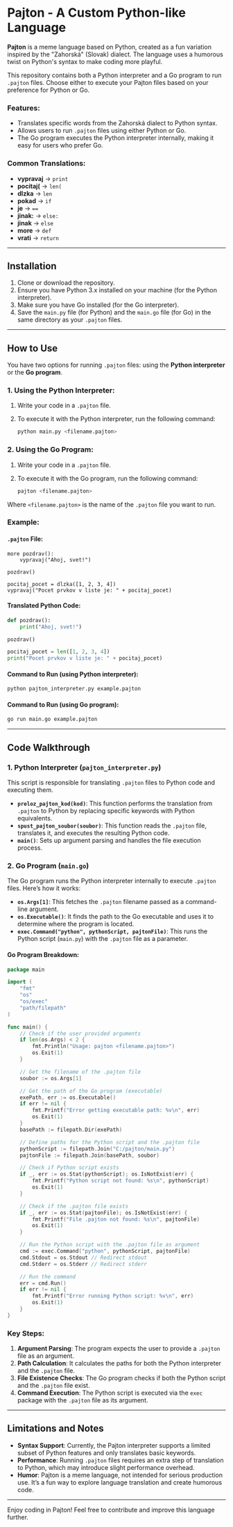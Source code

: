 
# Pajton - A Custom Python-like Language

**Pajton** is a meme language based on Python, created as a fun variation inspired by the "Zahorská" (Slovak) dialect. The language uses a humorous twist on Python's syntax to make coding more playful.

This repository contains both a Python interpreter and a Go program to run `.pajton` files. Choose either to execute your Pajton files based on your preference for Python or Go.

### Features:
- Translates specific words from the Zahorská dialect to Python syntax.
- Allows users to run `.pajton` files using either Python or Go.
- The Go program executes the Python interpreter internally, making it easy for users who prefer Go.

### Common Translations:
- **vypravaj** → `print`
- **pocitaj(** → `len(`
- **dlzka** → `len`
- **pokad** → `if`
- **je** → `==`
- **jinak:** → `else:`
- **jinak** → `else`
- **more** → `def`
- **vrati** → `return`

---

## Installation

1. Clone or download the repository.
2. Ensure you have Python 3.x installed on your machine (for the Python interpreter).
3. Make sure you have Go installed (for the Go interpreter).
4. Save the `main.py` file (for Python) and the `main.go` file (for Go) in the same directory as your `.pajton` files.

---

## How to Use

You have two options for running `.pajton` files: using the **Python interpreter** or the **Go program**.

### 1. Using the Python Interpreter:
1. Write your code in a `.pajton` file.
2. To execute it with the Python interpreter, run the following command:

   ```bash
   python main.py <filename.pajton>
   ```

### 2. Using the Go Program:
1. Write your code in a `.pajton` file.
2. To execute it with the Go program, run the following command:

   ```bash
   pajton <filename.pajton> 
   ```

Where `<filename.pajton>` is the name of the `.pajton` file you want to run.

### Example:

#### `.pajton` File:

```pajton
more pozdrav():
    vypravaj("Ahoj, svet!")

pozdrav()

pocitaj_pocet = dlzka([1, 2, 3, 4])
vypravaj("Pocet prvkov v liste je: " + pocitaj_pocet)
```

#### Translated Python Code:

```python
def pozdrav():
    print("Ahoj, svet!")

pozdrav()

pocitaj_pocet = len([1, 2, 3, 4])
print("Pocet prvkov v liste je: " + pocitaj_pocet)
```

#### Command to Run (using Python interpreter):

```bash
python pajton_interpreter.py example.pajton
```

#### Command to Run (using Go program):

```bash
go run main.go example.pajton
```

---

## Code Walkthrough

### 1. Python Interpreter (`pajton_interpreter.py`)

This script is responsible for translating `.pajton` files to Python code and executing them.

- **`preloz_pajton_kod(kod)`**: This function performs the translation from `.pajton` to Python by replacing specific keywords with Python equivalents.
- **`spust_pajton_soubor(soubor)`**: This function reads the `.pajton` file, translates it, and executes the resulting Python code.
- **`main()`**: Sets up argument parsing and handles the file execution process.

### 2. Go Program (`main.go`)

The Go program runs the Python interpreter internally to execute `.pajton` files. Here’s how it works:

- **`os.Args[1]`**: This fetches the `.pajton` filename passed as a command-line argument.
- **`os.Executable()`**: It finds the path to the Go executable and uses it to determine where the program is located.
- **`exec.Command("python", pythonScript, pajtonFile)`**: This runs the Python script (`main.py`) with the `.pajton` file as a parameter.

#### Go Program Breakdown:

```go
package main

import (
	"fmt"
	"os"
	"os/exec"
	"path/filepath"
)

func main() {
	// Check if the user provided arguments
	if len(os.Args) < 2 {
		fmt.Println("Usage: pajton <filename.pajton>")
		os.Exit(1)
	}

	// Get the filename of the .pajton file
	soubor := os.Args[1]

	// Get the path of the Go program (executable)
	exePath, err := os.Executable()
	if err != nil {
		fmt.Printf("Error getting executable path: %v\n", err)
		os.Exit(1)
	}
	basePath := filepath.Dir(exePath)

	// Define paths for the Python script and the .pajton file
	pythonScript := filepath.Join("C:/pajton/main.py")
	pajtonFile := filepath.Join(basePath, soubor)

	// Check if Python script exists
	if _, err := os.Stat(pythonScript); os.IsNotExist(err) {
		fmt.Printf("Python script not found: %s\n", pythonScript)
		os.Exit(1)
	}

	// Check if the .pajton file exists
	if _, err := os.Stat(pajtonFile); os.IsNotExist(err) {
		fmt.Printf("File .pajton not found: %s\n", pajtonFile)
		os.Exit(1)
	}

	// Run the Python script with the .pajton file as argument
	cmd := exec.Command("python", pythonScript, pajtonFile)
	cmd.Stdout = os.Stdout // Redirect stdout
	cmd.Stderr = os.Stderr // Redirect stderr

	// Run the command
	err = cmd.Run()
	if err != nil {
		fmt.Printf("Error running Python script: %v\n", err)
		os.Exit(1)
	}
}
```

### Key Steps:
1. **Argument Parsing**: The program expects the user to provide a `.pajton` file as an argument.
2. **Path Calculation**: It calculates the paths for both the Python interpreter and the `.pajton` file.
3. **File Existence Checks**: The Go program checks if both the Python script and the `.pajton` file exist.
4. **Command Execution**: The Python script is executed via the `exec` package with the `.pajton` file as its argument.

---

## Limitations and Notes

- **Syntax Support**: Currently, the Pajton interpreter supports a limited subset of Python features and only translates basic keywords.
- **Performance**: Running `.pajton` files requires an extra step of translation to Python, which may introduce slight performance overhead.
- **Humor**: Pajton is a meme language, not intended for serious production use. It’s a fun way to explore language translation and create humorous code.

---

Enjoy coding in Pajton! Feel free to contribute and improve this language further.
